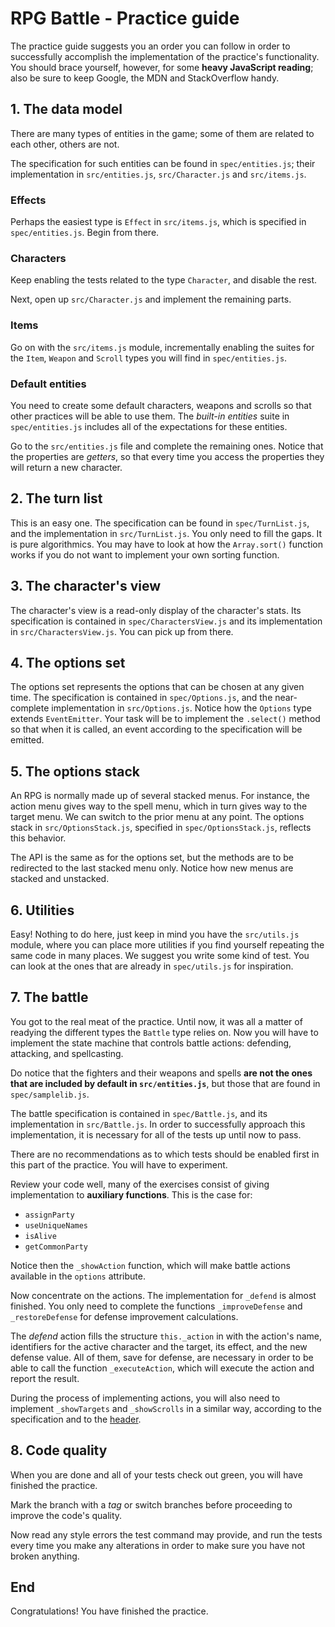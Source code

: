 # RPG Battle - Practice guide

The practice guide suggests you an order you can follow in order to successfully accomplish the implementation of the practice's functionality. You should brace yourself, however, for some **heavy JavaScript reading**; also be sure to keep Google, the MDN and StackOverflow handy.

## 1. The data model

There are many types of entities in the game; some of them are related to each other, others are not.

The specification for such entities can be found in `spec/entities.js`; their implementation in `src/entities.js`, `src/Character.js` and `src/items.js`.

### Effects

Perhaps the easiest type is `Effect` in `src/items.js`, which is specified in `spec/entities.js`. Begin from there.

### Characters

Keep enabling the tests related to the type `Character`, and disable the rest.

Next, open up `src/Character.js` and implement the remaining parts.

### Items

Go on with the `src/items.js` module, incrementally enabling the suites for the `Item`, `Weapon` and `Scroll` types you will find in `spec/entities.js`.

### Default entities

You need to create some default characters, weapons and scrolls so that other practices will be able to use them. The _built-in entities_ suite in `spec/entities.js` includes all of the expectations for these entities.

Go to the `src/entities.js` file and complete the remaining ones. Notice that the properties are _getters_, so that every time you access the properties they will return a new character.

## 2. The turn list

This is an easy one. The specification can be found in `spec/TurnList.js`, and the implementation in `src/TurnList.js`. You only need to fill the gaps. It is pure algorithmics. You may have to look at how the `Array.sort()` function works if you do not want to implement your own sorting function.

## 3. The character's view

The character's view is a read-only display of the character's stats. Its specification is contained in `spec/CharactersView.js` and its implementation in `src/CharactersView.js`. You can pick up from there.

## 4. The options set

The options set represents the options that can be chosen at any given time. The specification is contained in `spec/Options.js`, and the near-complete implementation in `src/Options.js`. Notice how the `Options` type extends `EventEmitter`. Your task will be to implement the `.select()` method so that when it is called, an event according to the specification will be emitted.

## 5. The options stack

An RPG is normally made up of several stacked menus. For instance, the action menu gives way to the spell menu, which in turn gives way to the target menu. We can switch to the prior menu at any point. The options stack in `src/OptionsStack.js`, specified in `spec/OptionsStack.js`, reflects this behavior.

The API is the same as for the options set, but the methods are to be redirected to the last stacked menu only. Notice how new menus are stacked and unstacked.

## 6. Utilities

Easy! Nothing to do here, just keep in mind you have the `src/utils.js` module, where you can place more utilities if you find yourself repeating the same code in many places. We suggest you write some kind of test. You can look at the ones that are already in `spec/utils.js` for inspiration.

## 7. The battle

You got to the real meat of the practice. Until now, it was all a matter of readying the different types the `Battle` type relies on. Now you will have to implement the state machine that controls battle actions: defending, attacking, and spellcasting.

Do notice that the fighters and their weapons and spells **are not the ones that are included by default in `src/entities.js`**, but those that are found in `spec/samplelib.js`.

The battle specification is contained in `spec/Battle.js`, and its implementation in `src/Battle.js`. In order to successfully approach this implementation, it is necessary for all of the tests up until now to pass.

There are no recommendations as to which tests should be enabled first in this part of the practice. You will have to experiment.

Review your code well, many of the exercises consist of giving implementation to **auxiliary functions**. This is the case for:
  + `assignParty`
  + `useUniqueNames`
  + `isAlive`
  + `getCommonParty`

Notice then the `_showAction` function, which will make battle actions available in the `options` attribute.

Now concentrate on the actions. The implementation for `_defend` is almost finished. You only need to complete the functions `_improveDefense` and `_restoreDefense` for defense improvement calculations.

The _defend_ action fills the structure `this._action` in with the action's name, identifiers for the active character and the target, its effect, and the new defense value. All of them, save for defense, are necessary in order to be able to call the function `_executeAction`, which will execute the action and report the result.

During the process of implementing actions, you will also need to implement `_showTargets` and `_showScrolls` in a similar way, according to the specification and to the [header](index.md).

## 8. Code quality

When you are done and all of your tests check out green, you will have finished the practice.

Mark the branch with a _tag_ or switch branches before proceeding to improve the code's quality.

Now read any style errors the test command may provide, and run the tests every time you make any alterations in order to make sure you have not broken anything.

## End

Congratulations! You have finished the practice.
